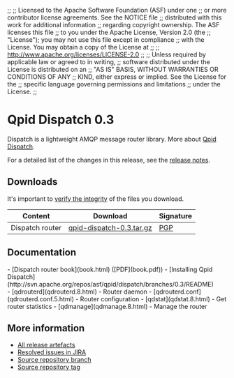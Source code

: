 ;;
;; Licensed to the Apache Software Foundation (ASF) under one
;; or more contributor license agreements.  See the NOTICE file
;; distributed with this work for additional information
;; regarding copyright ownership.  The ASF licenses this file
;; to you under the Apache License, Version 2.0 (the
;; "License"); you may not use this file except in compliance
;; with the License.  You may obtain a copy of the License at
;; 
;;   http://www.apache.org/licenses/LICENSE-2.0
;; 
;; Unless required by applicable law or agreed to in writing,
;; software distributed under the License is distributed on an
;; "AS IS" BASIS, WITHOUT WARRANTIES OR CONDITIONS OF ANY
;; KIND, either express or implied.  See the License for the
;; specific language governing permissions and limitations
;; under the License.
;;

<script type="text/javascript">
  _deferredFunctions.push(function() {
      if ("0.3" === "{{current_dispatch_release}}") {
          _modifyCurrentReleaseLinks();
      }
  });
</script>

# Qpid Dispatch 0.3

Dispatch is a lightweight AMQP message router library. More about
[Qpid Dispatch]({{site_url}}/components/dispatch-router/index.html).

For a detailed list of the changes in this release, see the [release
notes](release-notes.html).

## Downloads

It's important to [verify the
integrity]({{site_url}}/download.html#verify-what-you-download) of the
files you download.

| Content | Download | Signature |
| ------- | -------- | --------- |
| Dispatch router | [qpid-dispatch-0.3.tar.gz](http://archive.apache.org/dist/qpid/dispatch/0.3/qpid-dispatch-0.3.tar.gz) | [PGP](http://archive.apache.org/dist/qpid/dispatch/0.3/qpid-dispatch-0.3.tar.gz.asc) |


## Documentation

<div class="two-column" markdown="1">
<div class="column" markdown="1">
- [Dispatch router book](book.html) ([PDF](book.pdf))
- [Installing Qpid Dispatch](http://svn.apache.org/repos/asf/qpid/dispatch/branches/0.3/README)
</div>
<div class="column" markdown="1">
- [qdrouterd](qdrouterd.8.html) - Router daemon
- [qdrouterd.conf](qdrouterd.conf.5.html) - Router configuration
- [qdstat](qdstat.8.html) - Get router statistics
- [qdmanage](qdmanage.8.html) - Manage the router
</div>
</div>



## More information

 - [All release artefacts](http://archive.apache.org/dist/qpid/dispatch/0.3)
 - [Resolved issues in JIRA](https://issues.apache.org/jira/issues/?jql=project+%3D+DISPATCH+AND+fixVersion+%3D+%270.3%27+ORDER+BY+priority+DESC)
 - [Source repository branch](http://svn.apache.org/repos/asf/qpid/dispatch/branches/0.3)
 - [Source repository tag](http://svn.apache.org/repos/asf/qpid/dispatch/tags/0.3)

